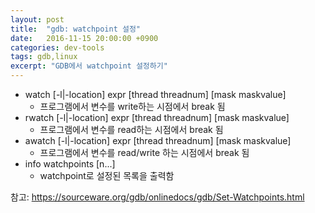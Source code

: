 ```yaml
---
layout: post
title:  "gdb: watchpoint 설정"
date:   2016-11-15 20:00:00 +0900
categories: dev-tools
tags: gdb,linux
excerpt: "GDB에서 watchpoint 설정하기"
---
```



- watch [-l|-location] expr [thread threadnum] [mask maskvalue]
	- 프로그램에서 변수를 write하는 시점에서 break 됨
- rwatch [-l|-location] expr [thread threadnum] [mask maskvalue]
	- 프로그램에서 변수를 read하는 시점에서 break 됨
- awatch [-l|-location] expr [thread threadnum] [mask maskvalue]
	- 프로그램에서 변수를 read/write 하는 시점에서 break 됨
- info watchpoints [n...]
	- watchpoint로 설정된 목록을 출력함

참고: <https://sourceware.org/gdb/onlinedocs/gdb/Set-Watchpoints.html>

